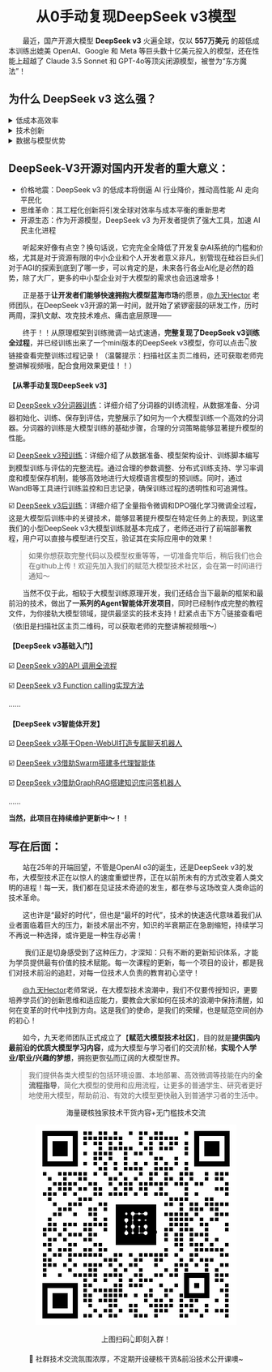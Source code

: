 <div align=center>
  <h1>从0手动复现DeepSeek v3模型</h1>
</div>

&emsp;&emsp;最近，国产开源大模型 **DeepSeek v3** 火遍全球，仅以 **557万美元** 的超低成本训练出媲美 OpenAI、Google 和 Meta 等巨头数十亿美元投入的模型，还在性能上超越了 Claude 3.5 Sonnet 和 GPT-4o等顶尖闭源模型，被誉为“东方魔法”！

## 为什么 DeepSeek v3 这么强？

<details>
  <summary>低成本高效率</summary>

&emsp;&emsp;DeepSeek v3 仅用 **2048 张 H800 GPU** 训练两个月，成本仅为 LLaMA 3 的 **1/8**，API服务价格更是低至**每百万 tokens 1 元人民币**，是 GPT-4 Turbo 的 **1/70**，可以说是达到了极致的性价比！

</details>

<details>
  <summary>技术创新</summary>

  - MLA（多层注意力架构）：通过合并计算层，减少内存占用和计算量。
  - FP8 混合精度训练：在保证关键计算精度的同时，大幅降低整体计算量。
  - DualPipe跨节点通信：解决大规模分布式训练中的通信瓶颈问题，降低了通信成本。
  - 动态负载均衡：优化专家模型（MoE）的任务分配，确保每个“专家”高效工作。
  - MTP（多 token 预测）：同时预测多个 token，提升生成效率和准确性。
</details>

<details>
  <summary>数据与模型优势</summary>

&emsp;&emsp;DeepSeek v3 拥有 **671B** 参数，训练数据量高达 **14.8T token**，且经过精细清洗和处理。此外，它还从自研的推理模型 **DeepSeek R1** 中提取解题策略，进一步提升了数学和编程能力。
</details>

## DeepSeek-V3开源对国内开发者的重大意义：

- 价格地震：DeepSeek v3 的低成本将倒逼 AI 行业降价，推动高性能 AI 走向平民化
- 思维革命：其工程化创新将引发全球对效率与成本平衡的重新思考
- 开源生态：作为开源模型，DeepSeek v3 为开发者提供了强大工具，加速 AI 民主化进程

&emsp;&emsp;听起来好像有点空？换句话说，它完完全全降低了开发复杂AI系统的门槛和价格，尤其是对于资源有限的中小企业和个人开发者意义非凡，别管现在硅谷巨头们对于AGI的探索到底到了哪一步，可以肯定的是，未来各行各业AI化是必然的趋势，除了大厂，更多的中小型企业对于大模型的需求也会迅速增多！

&emsp;&emsp;正是基于**让开发者们能够快速拥抱大模型蓝海市场**的愿景，[@九天Hector](https://space.bilibili.com/385842994) 老师团队，在DeepSeek v3开源的第一时间，就开始了紧锣密鼓的研发工作，历时两周，深扒文献、攻克技术难点、痛击底层原理——

&emsp;&emsp;终于！！从原理框架到训练微调一站式速通，**完整复现了DeepSeek v3训练全过程**，并已经训练出来了一个mini版本的DeepSeek v3模型，你可以点击👇放链接查看完整训练过程记录！（温馨提示：扫描社区主页二维码，还可获取老师完整讲解视频哦，配合食用效果更佳！！）

#### 【从零手动复现DeepSeek v3】
☑️ [DeepSeek v3分词器训练](./Open-source-model/DeepSeek-V3/6.MiniDeepSeek分词器训练流程.md)：详细介绍了分词器的训练流程，从数据准备、分词器初始化、训练、保存到评估，完整展示了如何为一个大模型训练一个高效的分词器。分词器的训练是大模型训练的基础步骤，合理的分词策略能够显著提升模型的性能。

☑️ [DeepSeek v3预训练](./Open-source-model/DeepSeek-V3/7.MiniDeepSeek预训练.md)：详细介绍了从数据准备、模型架构设计、训练脚本编写到模型训练与评估的完整流程。通过合理的参数调整、分布式训练支持、学习率调度和模型保存机制，能够高效地进行大规模语言模型的预训练。同时，通过WandB等工具进行训练监控和日志记录，确保训练过程的透明性和可追溯性。

☑️ [DeepSeek v3后训练](./Open-source-model/DeepSeek-V3/8.MiniDeepSeek后训练.md)：详细介绍了全量指令微调和DPO强化学习微调全过程，这是大模型后训练中的关键技术，能够显著提升模型在特定任务上的表现，到这里我们的小型DeepSeek v3大模型训练就基本完成了，老师还进行了前端部署教程，用户可以直接与模型进行交互，验证其在实际应用中的效果！

>如果你想获取完整代码以及模型权重等等，一切准备完毕后，稍后我们也会在github上传！欢迎先加入我们的赋范大模型技术社区，会在第一时间进行通知～

</div>

&emsp;&emsp;当然不仅于此，相较于大模型训练原理开发，我们还结合当下最新的框架和最前沿的技术，做出了**一系列的Agent智能体开发项目**，同时已经制作成完整的教程文件，为你接轨大模型领域，提供最坚实的技术支持！赶紧点击下方👇链接查看吧（依旧是扫描社区主页二维码，可以获取老师的完整讲解视频哦～）

#### 【DeepSeek v3基础入门】

☑️ [DeepSeek v3的API 调用全流程](https://github.com/fufankeji/LLMs-Technology-Community-Beyondata/blob/main/Open-source-model/DeepSeek-V3/1.DeepSeek%20v3%20API接入指南.md)

☑️ [DeepSeek v3 Function calling实现方法](https://github.com/fufankeji/LLMs-Technology-Community-Beyondata/blob/main/Open-source-model/DeepSeek-V3/2.DeepSeek%20v3%20Function%20calling实现方法.md)

......

#### 【DeepSeek v3智能体开发】

☑️ [DeepSeek v3基于Open-WebUI打造专属聊天机器人](./Open-source-model/DeepSeek-V3/1.DeepSeek%20v3%20API接入指南.md)

☑️ [DeepSeek v3借助Swarm搭建多代理智能体](./Open-source-model/DeepSeek-V3/2.DeepSeek%20v3%20Function%20calling实现方法.md)

☑️ [DeepSeek v3借助GraphRAG搭建知识库问答机器人](./Open-source-model/DeepSeek-V3/2.DeepSeek%20v3%20Function%20calling实现方法.md)

......

**当然，此项目在持续维护更新中～！！**

## 写在后面：

&emsp;&emsp;站在25年的开端回望，不管是OpenAI o3的诞生，还是DeepSeek v3的发布，大模型技术正在以惊人的速度重塑世界，正在以前所未有的方式改变着人类文明的进程！每一天，我们都在见证技术奇迹的发生，都在参与这场改变人类命运的技术革命。

&emsp;&emsp;这也许是“最好的时代”，但也是“最坏的时代”，技术的快速迭代意味着我们从业者面临着巨大的压力，新技术层出不穷，知识的半衰期正在急剧缩短，持续学习不再说一种选择，或许更是一种生存必需！

&emsp;&emsp; 我们正是切身感受到了这种压力，才深知：只有不断的更新知识体系，才能为学员提供最有价值的技术赋能。每一次课程的更新，每一个项目的设计，都是我们对技术前沿的追赶，对每一位技术人负责的教育初心坚守！

&emsp;&emsp;[@九天Hector](https://space.bilibili.com/385842994)老师常说，在大模型技术浪潮中，我们不仅要传授知识，更要培养学员们的创新思维和适应能力，要教会大家如何在技术的浪潮中保持清醒，如何在变革的时代中找到方向。这是我们的使命，是我们的荣耀，也是赋范空间创办的初心！

&emsp;&emsp;如今，九天老师团队正式成立了【**赋范大模型技术社区**】，目的就是**提供国内最前沿的优质大模型学习内容**，成为大模型与学习者们的交流阶梯，**实现个人学业/职业/兴趣的梦想**，拥抱更恢弘而辽阔的大模型世界。

>我们提供各类大模型的包括环境设置、本地部署、高效微调等技能在内的**全流程指导**，简化大模型的使用和应用流程，让更多的普通学生、研究者更好地使用大模型，帮助前沿、有效的大模型更快融入到普通学习者的生活中。

<div align=center>

海量硬核独家技术干货内容+无门槛技术交流

<div align=center>
  <img src="./images/QRcode.png" >
</div>

上图扫码👆即刻入群！

📍 社群技术交流氛围浓厚，不定期开设硬核干货&前沿技术公开课噢~



